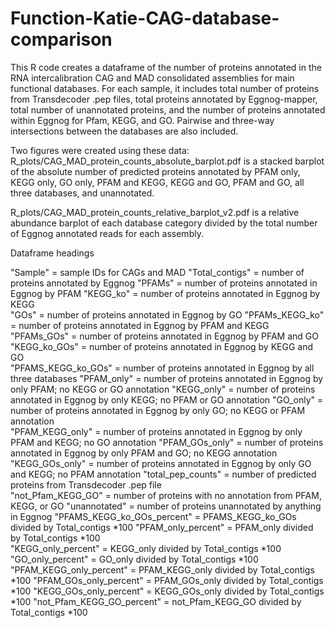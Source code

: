 # Function-Katie-CAG-database-comparison

This R code creates a dataframe of the number of proteins annotated in the RNA intercalibration CAG and MAD consolidated assemblies for main functional databases. For each sample, it includes total number of proteins from Transdecoder .pep files, total proteins annotated by Eggnog-mapper, total number of unannotated proteins, and the number of proteins annotated within Eggnog for Pfam, KEGG, and GO. Pairwise and three-way intersections between the databases are also included. 

Two figures were created using these data:
R_plots/CAG_MAD_protein_counts_absolute_barplot.pdf is a stacked barplot of the absolute number of predicted proteins annotated by PFAM only, KEGG only, GO only, PFAM and KEGG, KEGG and GO, PFAM and GO, all three databases, and unannotated.

R_plots/CAG_MAD_protein_counts_relative_barplot_v2.pdf is a relative abundance barplot of each database category divided by the total number of Eggnog annotated reads for each assembly. 

Dataframe headings

 "Sample" = sample IDs for CAGs and MAD
 "Total_contigs" = number of proteins annotated by Eggnog
 "PFAMs" = number of proteins annotated in Eggnog by PFAM
 "KEGG_ko" = number of proteins annotated in Eggnog by KEGG                  
 "GOs" = number of proteins annotated in Eggnog by GO
 "PFAMs_KEGG_ko" = number of proteins annotated in Eggnog by PFAM and KEGG
 "PFAMs_GOs" = number of proteins annotated in Eggnog by PFAM and GO
 "KEGG_ko_GOs" = number of proteins annotated in Eggnog by KEGG and GO              
 "PFAMS_KEGG_ko_GOs" = number of proteins annotated in Eggnog by all three databases
 "PFAM_only" = number of proteins annotated in Eggnog by only PFAM; no KEGG or GO annotation
 "KEGG_only" = number of proteins annotated in Eggnog by only KEGG; no PFAM or GO annotation
 "GO_only"  = number of proteins annotated in Eggnog by only GO; no KEGG or PFAM annotation                 
 "PFAM_KEGG_only" = number of proteins annotated in Eggnog by only PFAM and KEGG; no GO annotation
 "PFAM_GOs_only" = number of proteins annotated in Eggnog by only PFAM and GO; no KEGG annotation
 "KEGG_GOs_only" = number of proteins annotated in Eggnog by only GO and KEGG; no PFAM annotation
 "total_pep_counts" = number of predicted proteins from Transdecoder .pep file      
 "not_Pfam_KEGG_GO" = number of proteins with no annotation from PFAM, KEGG, or GO
 "unannotated" = number of proteins unannotated by anything in Eggnog
 "PFAMS_KEGG_ko_GOs_percent" = PFAMS_KEGG_ko_GOs divided by Total_contigs *100
 "PFAM_only_percent" = PFAM_only divided by Total_contigs *100       
 "KEGG_only_percent" = KEGG_only divided by Total_contigs *100
 "GO_only_percent" = GO_only divided by Total_contigs *100
 "PFAM_KEGG_only_percent" = PFAM_KEGG_only divided by Total_contigs *100
 "PFAM_GOs_only_percent" = PFAM_GOs_only divided by Total_contigs *100
 "KEGG_GOs_only_percent" = KEGG_GOs_only divided by Total_contigs *100
 "not_Pfam_KEGG_GO_percent" = not_Pfam_KEGG_GO divided by Total_contigs *100
